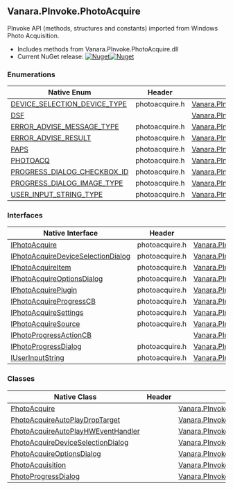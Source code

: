 ## Vanara.PInvoke.PhotoAcquire  
PInvoke API (methods, structures and constants) imported from Windows Photo Acquisition.

- Includes methods from Vanara.PInvoke.PhotoAcquire.dll  
- Current NuGet release: [![Nuget](https://img.shields.io/nuget/v/Vanara.PInvoke.PhotoAcquire?logo=nuget&style=flat-square)![Nuget](https://img.shields.io/nuget/dt/Vanara.PInvoke.PhotoAcquire?label=%20&style=flat-square)](https://www.nuget.org/packages/Vanara.PInvoke.PhotoAcquire)  
### Enumerations  
Native Enum | Header | Managed Enum  
--- | --- | ---  
[DEVICE_SELECTION_DEVICE_TYPE](https://www.google.com/search?num=5&q=DEVICE_SELECTION_DEVICE_TYPE+site%3Alearn.microsoft.com) | photoacquire.h | [Vanara.PInvoke.PhotoAcquisition.DEVICE_SELECTION_DEVICE_TYPE](https://github.com/dahall/Vanara/search?l=C%23&q=DEVICE_SELECTION_DEVICE_TYPE)  
[DSF](https://www.google.com/search?num=5&q=DSF+site%3Alearn.microsoft.com) |  | [Vanara.PInvoke.PhotoAcquisition.DSF](https://github.com/dahall/Vanara/search?l=C%23&q=DSF)  
[ERROR_ADVISE_MESSAGE_TYPE](https://www.google.com/search?num=5&q=ERROR_ADVISE_MESSAGE_TYPE+site%3Alearn.microsoft.com) | photoacquire.h | [Vanara.PInvoke.PhotoAcquisition.ERROR_ADVISE_MESSAGE_TYPE](https://github.com/dahall/Vanara/search?l=C%23&q=ERROR_ADVISE_MESSAGE_TYPE)  
[ERROR_ADVISE_RESULT](https://www.google.com/search?num=5&q=ERROR_ADVISE_RESULT+site%3Alearn.microsoft.com) | photoacquire.h | [Vanara.PInvoke.PhotoAcquisition.ERROR_ADVISE_RESULT](https://github.com/dahall/Vanara/search?l=C%23&q=ERROR_ADVISE_RESULT)  
[PAPS](https://www.google.com/search?num=5&q=PAPS+site%3Alearn.microsoft.com) | photoacquire.h | [Vanara.PInvoke.PhotoAcquisition.PAPS](https://github.com/dahall/Vanara/search?l=C%23&q=PAPS)  
[PHOTOACQ](https://www.google.com/search?num=5&q=PHOTOACQ+site%3Alearn.microsoft.com) | photoacquire.h | [Vanara.PInvoke.PhotoAcquisition.PHOTOACQ](https://github.com/dahall/Vanara/search?l=C%23&q=PHOTOACQ)  
[PROGRESS_DIALOG_CHECKBOX_ID](https://www.google.com/search?num=5&q=PROGRESS_DIALOG_CHECKBOX_ID+site%3Alearn.microsoft.com) | photoacquire.h | [Vanara.PInvoke.PhotoAcquisition.PROGRESS_DIALOG_CHECKBOX_ID](https://github.com/dahall/Vanara/search?l=C%23&q=PROGRESS_DIALOG_CHECKBOX_ID)  
[PROGRESS_DIALOG_IMAGE_TYPE](https://www.google.com/search?num=5&q=PROGRESS_DIALOG_IMAGE_TYPE+site%3Alearn.microsoft.com) | photoacquire.h | [Vanara.PInvoke.PhotoAcquisition.PROGRESS_DIALOG_IMAGE_TYPE](https://github.com/dahall/Vanara/search?l=C%23&q=PROGRESS_DIALOG_IMAGE_TYPE)  
[USER_INPUT_STRING_TYPE](https://www.google.com/search?num=5&q=USER_INPUT_STRING_TYPE+site%3Alearn.microsoft.com) | photoacquire.h | [Vanara.PInvoke.PhotoAcquisition.USER_INPUT_STRING_TYPE](https://github.com/dahall/Vanara/search?l=C%23&q=USER_INPUT_STRING_TYPE)  
### Interfaces  
Native Interface | Header | Managed Interface  
--- | --- | ---  
[IPhotoAcquire](https://www.google.com/search?num=5&q=IPhotoAcquire+site%3Alearn.microsoft.com) | photoacquire.h | [Vanara.PInvoke.PhotoAcquisition.IPhotoAcquire](https://github.com/dahall/Vanara/search?l=C%23&q=IPhotoAcquire)  
[IPhotoAcquireDeviceSelectionDialog](https://www.google.com/search?num=5&q=IPhotoAcquireDeviceSelectionDialog+site%3Alearn.microsoft.com) | photoacquire.h | [Vanara.PInvoke.PhotoAcquisition.IPhotoAcquireDeviceSelectionDialog](https://github.com/dahall/Vanara/search?l=C%23&q=IPhotoAcquireDeviceSelectionDialog)  
[IPhotoAcquireItem](https://www.google.com/search?num=5&q=IPhotoAcquireItem+site%3Alearn.microsoft.com) | photoacquire.h | [Vanara.PInvoke.PhotoAcquisition.IPhotoAcquireItem](https://github.com/dahall/Vanara/search?l=C%23&q=IPhotoAcquireItem)  
[IPhotoAcquireOptionsDialog](https://www.google.com/search?num=5&q=IPhotoAcquireOptionsDialog+site%3Alearn.microsoft.com) | photoacquire.h | [Vanara.PInvoke.PhotoAcquisition.IPhotoAcquireOptionsDialog](https://github.com/dahall/Vanara/search?l=C%23&q=IPhotoAcquireOptionsDialog)  
[IPhotoAcquirePlugin](https://www.google.com/search?num=5&q=IPhotoAcquirePlugin+site%3Alearn.microsoft.com) | photoacquire.h | [Vanara.PInvoke.PhotoAcquisition.IPhotoAcquirePlugin](https://github.com/dahall/Vanara/search?l=C%23&q=IPhotoAcquirePlugin)  
[IPhotoAcquireProgressCB](https://www.google.com/search?num=5&q=IPhotoAcquireProgressCB+site%3Alearn.microsoft.com) | photoacquire.h | [Vanara.PInvoke.PhotoAcquisition.IPhotoAcquireProgressCB](https://github.com/dahall/Vanara/search?l=C%23&q=IPhotoAcquireProgressCB)  
[IPhotoAcquireSettings](https://www.google.com/search?num=5&q=IPhotoAcquireSettings+site%3Alearn.microsoft.com) | photoacquire.h | [Vanara.PInvoke.PhotoAcquisition.IPhotoAcquireSettings](https://github.com/dahall/Vanara/search?l=C%23&q=IPhotoAcquireSettings)  
[IPhotoAcquireSource](https://www.google.com/search?num=5&q=IPhotoAcquireSource+site%3Alearn.microsoft.com) | photoacquire.h | [Vanara.PInvoke.PhotoAcquisition.IPhotoAcquireSource](https://github.com/dahall/Vanara/search?l=C%23&q=IPhotoAcquireSource)  
[IPhotoProgressActionCB](https://www.google.com/search?num=5&q=IPhotoProgressActionCB+site%3Alearn.microsoft.com) |  | [Vanara.PInvoke.PhotoAcquisition.IPhotoProgressActionCB](https://github.com/dahall/Vanara/search?l=C%23&q=IPhotoProgressActionCB)  
[IPhotoProgressDialog](https://www.google.com/search?num=5&q=IPhotoProgressDialog+site%3Alearn.microsoft.com) | photoacquire.h | [Vanara.PInvoke.PhotoAcquisition.IPhotoProgressDialog](https://github.com/dahall/Vanara/search?l=C%23&q=IPhotoProgressDialog)  
[IUserInputString](https://www.google.com/search?num=5&q=IUserInputString+site%3Alearn.microsoft.com) | photoacquire.h | [Vanara.PInvoke.PhotoAcquisition.IUserInputString](https://github.com/dahall/Vanara/search?l=C%23&q=IUserInputString)  
### Classes  
Native Class | Header | Managed Class  
--- | --- | ---  
[PhotoAcquire](https://www.google.com/search?num=5&q=PhotoAcquire+site%3Alearn.microsoft.com) |  | [Vanara.PInvoke.PhotoAcquisition.PhotoAcquire](https://github.com/dahall/Vanara/search?l=C%23&q=PhotoAcquire)  
[PhotoAcquireAutoPlayDropTarget](https://www.google.com/search?num=5&q=PhotoAcquireAutoPlayDropTarget+site%3Alearn.microsoft.com) |  | [Vanara.PInvoke.PhotoAcquisition.PhotoAcquireAutoPlayDropTarget](https://github.com/dahall/Vanara/search?l=C%23&q=PhotoAcquireAutoPlayDropTarget)  
[PhotoAcquireAutoPlayHWEventHandler](https://www.google.com/search?num=5&q=PhotoAcquireAutoPlayHWEventHandler+site%3Alearn.microsoft.com) |  | [Vanara.PInvoke.PhotoAcquisition.PhotoAcquireAutoPlayHWEventHandler](https://github.com/dahall/Vanara/search?l=C%23&q=PhotoAcquireAutoPlayHWEventHandler)  
[PhotoAcquireDeviceSelectionDialog](https://www.google.com/search?num=5&q=PhotoAcquireDeviceSelectionDialog+site%3Alearn.microsoft.com) |  | [Vanara.PInvoke.PhotoAcquisition.PhotoAcquireDeviceSelectionDialog](https://github.com/dahall/Vanara/search?l=C%23&q=PhotoAcquireDeviceSelectionDialog)  
[PhotoAcquireOptionsDialog](https://www.google.com/search?num=5&q=PhotoAcquireOptionsDialog+site%3Alearn.microsoft.com) |  | [Vanara.PInvoke.PhotoAcquisition.PhotoAcquireOptionsDialog](https://github.com/dahall/Vanara/search?l=C%23&q=PhotoAcquireOptionsDialog)  
[PhotoAcquisition](https://www.google.com/search?num=5&q=PhotoAcquisition+site%3Alearn.microsoft.com) |  | [Vanara.PInvoke.PhotoAcquisition](https://github.com/dahall/Vanara/search?l=C%23&q=PhotoAcquisition)  
[PhotoProgressDialog](https://www.google.com/search?num=5&q=PhotoProgressDialog+site%3Alearn.microsoft.com) |  | [Vanara.PInvoke.PhotoAcquisition.PhotoProgressDialog](https://github.com/dahall/Vanara/search?l=C%23&q=PhotoProgressDialog)  
